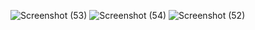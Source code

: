 ![Screenshot (53)](https://github.com/SANGAAM/Flashy-Panels/assets/96041004/c87fda1f-12be-4fc7-94e1-4751f5b5e8de)
![Screenshot (54)](https://github.com/SANGAAM/Flashy-Panels/assets/96041004/994d86ff-a3a1-42c9-98f9-0f6841ccfa21)
![Screenshot (52)](https://github.com/SANGAAM/Flashy-Panels/assets/96041004/35a01946-1366-416e-884b-7c6c291be47b)
